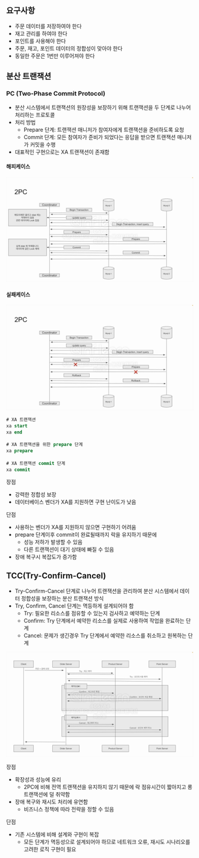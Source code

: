 ## 요구사항

- 주문 데이터를 저장하여야 한다
- 재고 관리를 하여야 한다
- 포인트를 사용해야 한다
- 주문, 재고, 포인트 데이터의 정합성이 맞아야 한다
- 동일한 주문은 1번만 이루어져야 한다

## 분산 트랜잭션

### PC (Two-Phase Commit Protocol)

- 분산 시스템에서 트랜잭션의 원장성을 보장하기 위해 트랜잭션을 두 단계로 나누어 처리하는 프로토콜
- 처리 방법
  - Prepare 단계: 트랜잭션 매니저가 참여자에게 트랜잭션을 준비하도록 요청
  - Commit 단계: 모든 참여자가 준비가 되었다는 응답을 받으면 트랜잭션 매니저가 커밋을 수행
- 대표적인 구현으로는 XA 트랜잭션이 존재함

#### 해피케이스

![img.png](docs/images/success-case.png)

#### 실패케이스

![img_1.png](docs/images/fail-case.png)

```sql
# XA 트랜잭션
xa start
xa end

# XA 트랜잭션을 위한 prepare 단계
xa prepare

# XA 트랜잭션 commit 단계
xa commit
```

장점
- 강력한 정합성 보장
- 데이터베이스 벤더가 XA를 지원하면 구현 난이도가 낮음

단점
- 사용하는 벤더가 XA를 지원하지 않으면 구현하기 어려움
- prepare 단계이후 commit이 완료될때까지 락을 유지하기 때문에 
  - 성능 저하가 발생할 수 있음
  - 다른 트랜잭션이 대기 상태에 빠질 수 있음
- 장애 복구시 복잡도가 증가함

## TCC(Try-Confirm-Cancel)

- Try-Confirm-Cancel 단계로 나누어 트랜잭션을 관리하여 분산 시스템에서 데이터 정합성을 보장하는 분산 트랜잭션 방식
- Try, Confirm, Cancel 단계는 멱등하게 설계되어야 함
  - Try: 필요한 리소스를 점유할 수 있는지 검사하고 예약하는 단계
  - Confirm: Try 단계에서 예약한 리소스를 실제로 사용하여 작업을 완료하는 단계
  - Cancel: 문제가 생긴경우 Try 단계에서 예약한 리소스를 취소하고 원복하는 단계

![img.png](docs/images/tcc-flow.png)

장점
- 확장성과 성능에 유리
  - 2PC에 비해 전역 트랜잭션을 유지하지 않기 때문에 락 점유시간이 짧아지고 롱 트랜잭션에 덜 취약함
- 장애 복구와 재시도 처리에 유연함
  - 비즈니스 정책에 따라 전략을 정할 수 있음

단점
- 기존 시스템에 비해 설계와 구현이 복잡
  - 모든 단계가 멱등성으로 설계되어야 하므로 네트워크 오류, 재시도 시나리오를 고려한 로직 구현이 필요
